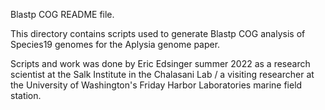 Blastp COG README file.

This directory contains scripts used to generate Blastp COG analysis of Species19 genomes for the Aplysia genome paper.

Scripts and work was done by Eric Edsinger summer 2022 as a research scientist at the Salk Institute in the Chalasani Lab / a visiting researcher at the University of Washington's Friday Harbor Laboratories marine field station.
